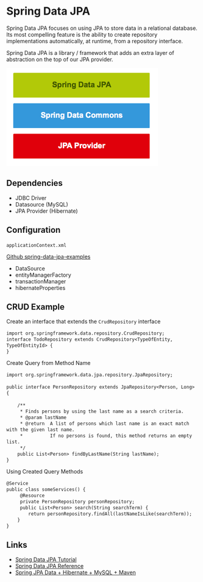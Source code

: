 # Spring Data JPA

Spring Data JPA focuses on using JPA to store data in a relational database. 
Its most compelling feature is the ability to create repository implementations automatically, 
at runtime, from a repository interface.

Spring Data JPA is a library / framework that adds an extra layer of abstraction on the top of our JPA provider.

![springjpa_arch](img/springjpa_arch.png)

## Dependencies

- JDBC Driver
- Datasource (MySQL)
- JPA Provider (Hibernate)

## Configuration

`applicationContext.xml`

[Github spring-data-jpa-examples](https://github.com/pkainulainen/spring-data-jpa-examples/tree/master/query-methods/src/main/resources)

- DataSource
- entityManagerFactory
- transactionManager
- hibernateProperties

## CRUD Example

Create an interface that extends the `CrudRepository` interface

```
import org.springframework.data.repository.CrudRepository;
interface TodoRepository extends CrudRepository<TypeOfEntity, TypeOfEntityId> {
}
```

Create Query from Method Name

```
import org.springframework.data.jpa.repository.JpaRepository;

public interface PersonRepository extends JpaRepository<Person, Long> {
 
    /**
     * Finds persons by using the last name as a search criteria.
     * @param lastName  
     * @return  A list of persons which last name is an exact match with the given last name.
     *          If no persons is found, this method returns an empty list.
     */
    public List<Person> findByLastName(String lastName);
}
```

Using Created Query Methods

```
@Service
public class someServices() {
     @Resource
     private PersonRepository personRepository;
     public List<Person> search(String searchTerm) {
        return personRepository.findAll(lastNameIsLike(searchTerm));
    }
}
```

## Links

- [Spring Data JPA Tutorial](http://www.petrikainulainen.net/spring-data-jpa-tutorial/)
- [Spring Data JPA Reference](http://docs.spring.io/spring-data/jpa/docs/current/reference/html/)
- [Spring JPA Data + Hibernate + MySQL + Maven](http://www.javacodegeeks.com/2013/05/spring-jpa-data-hibernate-mysql-maven.html)
